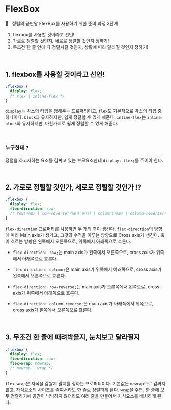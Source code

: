 # FlexBox

📌 &nbsp; 정렬의 끝판왕 FlexBox를 사용하기 위한 준비 과정 3단계
1. flexbox를 사용할 것이라고 선언!
2. 가로로 정렬할 것인지, 세로로 정렬할 것인지 정하기!
3. 무조건 한 줄 안에 다 정렬시킬 것인지, 상황에 따라 달라질 것인지 정하기!

<br />

## 1. flexbox를 사용할 것이라고 선언!
```css
.flexbox {
  display: flex;
  /* flex | inline-flex */
}
```
`display`는 박스의 타입을 정해주는 프로퍼티이고, `flex`도 기본적으로 박스의 타입 중 하나이다. `block`과 유사하지만, 쉽게 정렬할 수 있게 해준다. `inline-flex`는 `inline-block`와 유사하지만, 마찬가지로 쉽게 정렬할 수 있게 해준다.

<br />

### 누구한테 ?
정렬을 하고자하는 요소를 감싸고 있는 부모요소한테 `display: flex;`를 주어야 한다.

<br />

## 2. 가로로 정렬할 것인가, 세로로 정렬할 것인가 !?
```css
.flexbox {
  display: flex;
  flex-direction: row;
  /* row(가로) | row-reverse(가로축 반대) | column(세로) | column-reverse(세로축 반대) */
}
```
`flex-direction` 프로퍼티를 사용하면 두 개의 축이 생긴다. `flex-direction`의 방향에 따라 Main axis가 생기고, 그것의 수직을 이루는 방향으로 Cross axis가 생긴다. 축이 흐르는 방향은 왼쪽에서 오른쪽으로, 위쪽에서 아래쪽으로 흐른다. 

- `flex-direction: row;`는 main axis가 왼쪽에서 오른쪽으로, cross axis가 위쪽에서 아래쪽으로 흐른다.

- `flex-direction: column;`은 main axis가 위쪽에서 아래쪽으로, cross axis가 왼쪽에서 오른쪽으로 흐른다.

- `flex-direction: row-reverse;`는 main axis가 오른쪽에서 왼쪽으로, cross axis가 위쪽에서 아래쪽으로 흐른다.

- `flex-direction: column-reverse;`은 main axis가 아래쪽에서 위쪽으로, cross axis가 왼쪽에서 오른쪽으로 흐른다.

<br />

## 3. 무조건 한 줄에 때려박을지, 눈치보고 달라질지
```css
.flexbox {
  display: flex;
  flex-direction: row;
  flex-wrap: nowrap;
  /* nowrap | wrap */
}
```
`flex-wrap`은 자식을 감쌀지 말지를 정하는 프로퍼티이다. 기본값은 `nowrap`으로 감싸지 않고, 자식요소의 사이즈를 줄여서라도 한 줄로 정렬하게 된다. `wrap`을 주면, 한 줄에 모두 정렬하기에 공간이 넉넉하지 않더라도 여러 줄을 만들어서 자식요소를 배치하게 된다.

<br />

